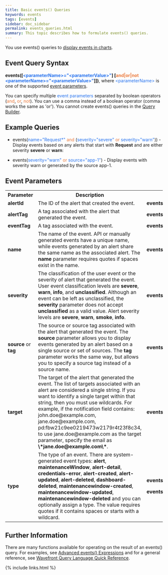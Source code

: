 ```yaml
---
title: Basic events() Queries
keywords: events
tags: [events]
sidebar: doc_sidebar
permalink: events_queries.html
summary: This topic describes how to formulate events() queries.
---
```

You use events() queries to [display events in charts](charts_events_displaying).

## Event Query Syntax
 
<strong>events(\[<span style="color: #2873ee;">\<parameterName\>="\<parameterValue\>"</span>\] \[<span style="color: #eb7a3d;">and\|or\|not</span> <span style="color: #2873ee;">\<parameterName\>="\<parameterValue\>"</span>\]])</strong>, where <span style="color: #2873ee;">\<parameterName\></span> is one of the supported [event parameters](#parameters). 

You can specify multiple <span style="color: #2873ee;">event parameters</span> separated by boolean operators (<span style="color: #eb7a3d;">and</span>, <span style="color: #eb7a3d;">or</span>, <span style="color: #eb7a3d;">not</span>). You can use a comma instead of a boolean operator (comma works the same as 'or'). You cannot create events() queries in the [Query Builder](query_language_query_builder).
 
## Example Queries
 
- events(<span style="color: #2873ee;">name="Request\*"</span> <span style="color: #eb7a3d;">and</span> (<span style="color: #2873ee;">severity="severe"</span> <span style="color: #eb7a3d;">or</span> <span style="color: #2873ee;">severity="warn"</span>)) - Display events based on any alerts that start with **Request** and are either severity **severe** or **warn**:

- events(<span style="color: #2873ee;">severity="warn"</span> <span style="color: #eb7a3d;">or</span> <span style="color: #2873ee;">source="app-1"</span>) - Display events with severity warn or generated by the source app-1.

<a name="parameters"></a>

## Event Parameters

<table>
<tbody>
<tr><th>Parameter</th><th>Description</th><th>Example</th></tr>
<tr>
<td><strong>alertId</strong></td>
<td>The ID of the alert that created the event.</td>
<td><strong>events(<span style="color: #2873ee;">alertId=1411189741192</span>)</strong></td>
</tr>
<tr>
<td><strong>alertTag</strong></td>
<td>A tag associated with the alert that generated the event.</td>
<td><strong>events(<span style="color: #2873ee;">alertTag="ops"</span>)</strong></td>
</tr>
<tr>
<td><strong>eventTag</strong></td>
<td>A tag associated with the event.</td>
<td><strong>events(<span style="color: #2873ee">eventTag="codepushes"</span>)</strong></td>
</tr>
<tr>
<td><strong>name</strong></td>
<td>The name of the event. API or manually generated events have a unique name, while events generated by an alert share the same name as the associated alert. The <strong>name</strong> parameter requires quotes if spaces exist in the name.</td>
<td><strong>events(<span style="color: #2873ee;">name="Request Latency too high"</span>)</strong></td>
</tr>
<tr>
<td>
<p><strong>severity</strong></p>
</td>
<td>
The classification of the user event or the severity of alert that generated the event. User event classification levels are <strong>severe</strong>, <strong>warn</strong>, <strong>info</strong>, and <strong>unclassified</strong>. Although an event can be left as unclassified, the <strong>severity</strong> parameter does not accept <strong>unclassified</strong> as a valid value.  Alert severity levels are <strong>severe</strong>, <strong>warn</strong>, <strong>smoke</strong>, <strong>info</strong>.
</td>
<td><strong>events(<span style="color: #2873ee;">severity="info"</span>)</strong></td>
</tr>
<tr>
<td><strong>source </strong>or<strong> tag</strong></td>
<td>The source or source tag associated with the alert that generated the event. The <strong>source</strong> parameter allows you to display events generated by an alert based on a single source or set of sources. The <strong>tag</strong> parameter works the same way, but allows you to specify a source tag instead of a source name.</td>
<td><strong>events(<span style="color: #2873ee;">source="app-*"</span> <span style="color: #eb7a3d;"> or </span><span style="color: #2873ee;">tag="dc2"</span>)</strong></td>
</tr>
<tr>
<td>
<p><strong>target</strong></p>
</td>
<td markdown="span">The target of the alert that generated the event. The list of targets associated with an alert are considered a single string. If you want to identify a single target within that string, then you must use wildcards. For example, if the notification field contains: john.doe@example.com, jane.doe@example.com, pd:fbw21c9ee0219473w2179r4t23f8c34, to use jane.doe@example.com as the target parameter, specify the email as <strong>\*jane.doe@example.com\*</strong>.</td>
<td><strong>events(<span style="color: #2873ee;">target="*jane.doe@example.com*</span>")</strong>
</td>
</tr>
<tr>
<td><strong>type</strong></td>
<td>
The type of an event. There are system-generated event types: <strong>alert</strong>, <strong>maintenanceWindow</strong>, <strong>alert-detail</strong>, <strong>credentials-error</strong>, <strong>alert-created</strong>, <strong>alert-updated</strong>, <strong>alert-deleted</strong>, <strong>dashboard-deleted</strong>, <strong>maintenancewindow-created</strong>, <strong>maintenancewindow-updated</strong>, <strong>maintenancewindow-deleted </strong>and you can optionally assign a type. The value requires quotes if it contains spaces or starts with a wildcard.
</td>
<td>
<p><strong>events(<span style="color: #2873ee;">type="Code push"</span>)</strong></p>
<p><strong>events(<span style="color: #2873ee;">type="*-created"</span>)</strong></p>
</td>
</tr>
</tbody>
</table>
 
## Further Information
There are many functions available for operating on the result of an events() query. For examples, see [Advanced events() Expressions](events_queries_advanced) and for a general reference, see [Wavefront Query Language Quick Reference](query_language_reference).

{% include links.html %}
